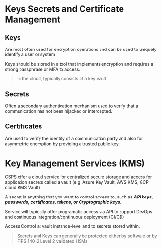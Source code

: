 # Keys Secrets and Certificate Management

## Keys

Are most often used for encryption operations and can be used to uniquely identify a user or system

Keys should be stored in a tool that implements encryption and requires a strong passphrase or MFA to access.

> In the cloud, typically consists of a key vault

## Secrets

Often a secondary authentication mechanism used to verify that a communication has not been hijacked or intercepted.

## Certificates 

Are used to verify the identity of a communication party and also for asymmetric encryption by providing a trusted public key. 

# Key Management Services (KMS)

CSPS offer a cloud service for centralized secure storage and access for application secrets called a vault (e.g. Azure Key Vault, AWS KMS, GCP cloud KMS Vault)

A secret is anything that you want to control access to, such as ***API keys, passwords, certificates, tokens, or Cryptographic keys.*** 

Service will typically offer programatic access via API to support DevOps and continuous integration/continuous deployment (CI/CD)

Access Control at vault instance-level and to secrets stored within. 

> Secrets and Keys can generally be protected either by software or by FIPS 140-2 Level 2 validated HSMs